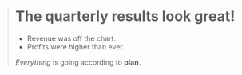 > # The quarterly results look great!
>
> - Revenue was off the chart.
> - Profits were higher than ever.
>
>  *Everything* is going according to **plan**.
